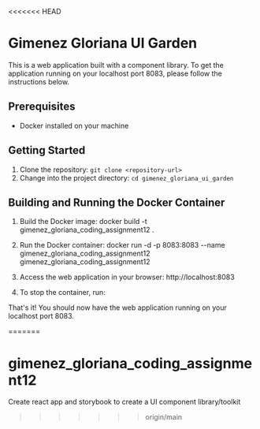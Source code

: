<<<<<<< HEAD
# Gimenez Gloriana UI Garden

This is a web application built with a component library. To get the application running on your localhost port 8083, please follow the instructions below.

## Prerequisites
- Docker installed on your machine

## Getting Started
1. Clone the repository: `git clone <repository-url>`
2. Change into the project directory: `cd gimenez_gloriana_ui_garden`

## Building and Running the Docker Container
1. Build the Docker image:
docker build -t gimenez_gloriana_coding_assignment12 .

2. Run the Docker container:
docker run -d -p 8083:8083 --name gimenez_gloriana_coding_assignment12 gimenez_gloriana_coding_assignment12

3. Access the web application in your browser:
http://localhost:8083

4. To stop the container, run:

That's it! You should now have the web application running on your localhost port 8083.


=======
# gimenez_gloriana_coding_assignment12
Create react app and storybook to create a UI component library/toolkit
>>>>>>> origin/main
